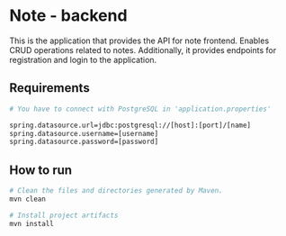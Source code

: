 # Note - backend

This is the application that provides the API for note frontend. Enables CRUD operations related to notes. Additionally, it provides endpoints for registration and login to the application.

## Requirements
```bash
# You have to connect with PostgreSQL in 'application.properties'

spring.datasource.url=jdbc:postgresql://[host]:[port]/[name]
spring.datasource.username=[username]
spring.datasource.password=[password]

```

## How to run
```bash
# Clean the files and directories generated by Maven.
mvn clean

# Install project artifacts
mvn install
```
